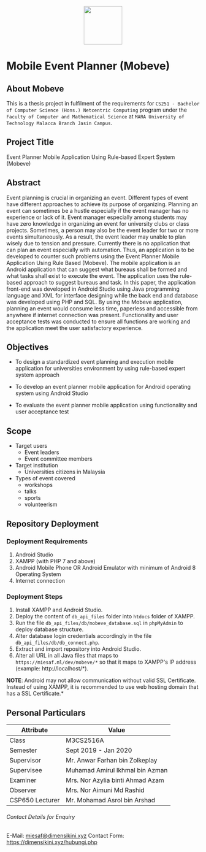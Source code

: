 <p align="center"><img src="https://dimensikini.xyz/img/Mobeve-Logo.png" width="100"></p>

# Mobile Event Planner (Mobeve)

## About Mobeve

This is a thesis project in fulfilment of the requirements for `CS251 - Bachelor of Computer Science (Hons.) Netcentric Computing` program under the `Faculty of Computer and Mathematical Science` at `MARA University of Technology Malacca Branch Jasin Campus`.

## Project Title

Event Planner Mobile Application Using Rule-based Expert System (Mobeve)

## Abstract

Event planning is crucial in organizing an event. Different types of event have different approaches to achieve its purpose of organizing. Planning an event can sometimes be a hustle especially if the event manager has no experience or lack of it. Event manager especially among students may have zero knowledge in organizing an event for university clubs or class projects. Sometimes, a person may also be the event leader for two or more events simultaneously. As a result, the event leader may unable to plan wisely due to tension and pressure. Currently there is no application that can plan an event especially with automation. Thus, an application is to be developed to counter such problems using the Event Planner Mobile Application Using Rule Based (Mobeve). The mobile application is an Android application that can suggest what bureaus shall be formed and what tasks shall exist to execute the event. The application uses the rule-based approach to suggest bureaus and task. In this paper, the application front-end was developed in Android Studio using Java programming language and XML for interface designing while the back end and database was developed using PHP and SQL. By using the Mobeve application, planning an event would consume less time, paperless and accessible from anywhere if internet connection was present. Functionality and user acceptance tests was conducted to ensure all functions are working and the application meet the user satisfactory experience.

## Objectives

- To design a standardized event planning and execution mobile application for universities environment by using rule-based expert system approach

- To develop an event planner mobile application for Android operating system using Android Studio

- To evaluate the event planner mobile application using functionality and user acceptance test

## Scope

- Target users
	- Event leaders
	- Event committee members
- Target institution
	- Universities citizens in Malaysia
- Types of event covered
	- workshops
	- talks
	- sports
	- volunteerism

## Repository Deployment

### Deployment Requirements

1. Android Studio
2. XAMPP (with PHP 7 and above)
3. Android Mobile Phone OR Android Emulator with minimum of Android 8 Operating System
4. Internet connection

### Deployment Steps

1. Install XAMPP and Android Studio.
2. Deploy the content of `db_api_files` folder into `htdocs` folder of XAMPP.
3. Run the file `db_api_files/db/mobeve_database.sql` in `phpMyAdmin` to deploy database structure.
4. Alter database login credentials accordingly in the file `db_api_files/db/db_connect.php`.
5. Extract and import repository into Android Studio.
6. Alter all URL in all Java files that maps to `https://miesaf.ml/dev/mobeve/*` so that it maps to XAMPP's IP address (example: http://localhost/*).

**NOTE**:	Android may not allow communication without valid SSL Certificate. Instead of using XAMPP, it is recommended to use web hosting domain that has a SSL Certificate.*

## Personal Particulars

| Attribute | Value |
| ------------- | ------------- |
| Class | M3CS2516A |
| Semester | Sept 2019 - Jan 2020 |
| Supervisor | Mr. Anwar Farhan bin Zolkeplay |
| Supervisee | Muhamad Amirul Ikhmal bin Azman |
| Examiner | Mrs. Nor Azylia binti Ahmad Azam |
| Observer | Mrs. Nor Aimuni Md Rashid |
| CSP650 Lecturer | Mr. Mohamad Asrol bin Arshad |

###### Contact Details for Enquiry
E-Mail: miesaf@dimensikini.xyz
Contact Form: https://dimensikini.xyz/hubungi.php
